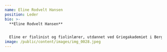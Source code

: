 ```yaml
---
name: Eline Rodvelt Hansen
position: Leder
bio: >-
  **Eline Rodvelt Hansen**


  Eline er fiolinist og fiolinlærer, utdannet ved Griegakademiet i Bergen. Opprinnelig kommer hun fra Sandnes i Rogaland. Hun har reist mye rundt i verden og spilt med musikere på flere kontinenter og i flere sjangre. I tillegg er hun en dedikert fiolinlærer. Med to fioliner dro hun til Madagaskar med et ønske om å starte en musikkskole for å hjelpe barn ut av fattigdom. I Antsirabe møtte hun sin ektemann, Dina, som også var musiker, og som bar på en lignende drøm. Sammen grunnla de MMF i 2021, og leder i dag arbeidet sammen. I tillegg jobber Eline  som fiolinlærer ved musikkskolen, og følger opp ensembler og elever på flere instrumenter.
image: /public/content/images/img_0028.jpeg
---
```

